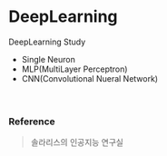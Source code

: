 # DeepLearning
DeepLearning Study
<br>
* Single Neuron
* MLP(MultiLayer Perceptron)
* CNN(Convolutional Nueral Network)
<br><br><br>
### Reference
> 솔라리스의 인공지능 연구실

